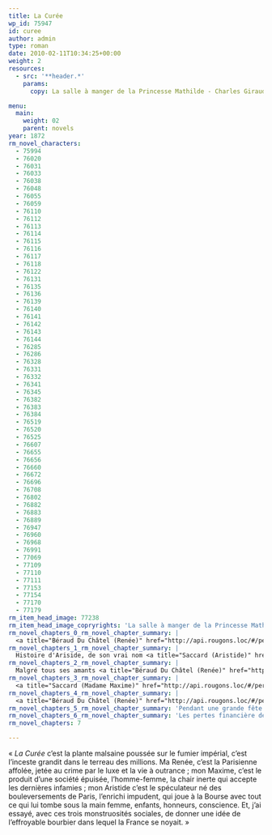 ```yaml
---
title: La Curée
wp_id: 75947
id: curee
author: admin
type: roman
date: 2010-02-11T10:34:25+00:00
weight: 2
resources:
  - src: '**header.*'
    params:
      copy: La salle à manger de la Princesse Mathilde - Charles Giraud

menu:
  main:
    weight: 02
    parent: novels
year: 1872
rm_novel_characters:
  - 75994
  - 76020
  - 76031
  - 76033
  - 76038
  - 76048
  - 76055
  - 76059
  - 76110
  - 76112
  - 76113
  - 76114
  - 76115
  - 76116
  - 76117
  - 76118
  - 76122
  - 76131
  - 76135
  - 76136
  - 76139
  - 76140
  - 76141
  - 76142
  - 76143
  - 76144
  - 76285
  - 76286
  - 76328
  - 76331
  - 76332
  - 76341
  - 76345
  - 76382
  - 76383
  - 76384
  - 76519
  - 76520
  - 76525
  - 76607
  - 76655
  - 76656
  - 76660
  - 76672
  - 76696
  - 76708
  - 76802
  - 76882
  - 76883
  - 76889
  - 76947
  - 76960
  - 76968
  - 76991
  - 77069
  - 77109
  - 77110
  - 77111
  - 77153
  - 77154
  - 77170
  - 77179
rm_item_head_image: 77238
rm_item_head_image_copryrights: 'La salle à manger de la Princesse Mathilde - Charles Giraud'
rm_novel_chapters_0_rm_novel_chapter_summary: |
  <a title="Béraud Du Châtel (Renée)" href="http://api.rougons.loc/#/personnage/beraud-du-chatel-renee/">Renée</a>, la jeune Madame Aristide Saccard se ballade au Bois avec son beau-fils <a title="Saccard (Maxime)" href="http://api.rougons.loc/#/personnage/saccard-maxime/">Maxime</a>. Elle rentre à l'hôtel particulier construit par son <a title="Saccard (Aristide)" href="http://api.rougons.loc/#/personnage/saccard-aristide/">mari</a>, un luxueux bâtiment. Elle a grandi dans un hôtel sombre de l'île Saint-Louis. <a title="Saccard (Aristide)" href="http://api.rougons.loc/#/personnage/saccard-aristide/">Saccard</a> se sert de l'hôtel pour comploter ses opération immobilières. La pièce préféré de Renée est la serre tropicale.
rm_novel_chapters_1_rm_novel_chapter_summary: |
  Histoire d'Ariside, de son vrai nom <a title="Saccard (Aristide)" href="http://api.rougons.loc/#/personnage/saccard-aristide/">Aristide Saccard</a>. Il est veuf d'une première femme avec qui il a eu <a title="Saccard (Clotilde)" href="http://api.rougons.loc/#/personnage/saccard-clotilde/">Clotilde</a> et <a title="Saccard (Madame Maxime)" href="http://api.rougons.loc/#/personnage/saccard-madame-maxime/">Maxime</a>. Sa soeur <a title="Rougon (Sidonie)" href="http://api.rougons.loc/#/personnage/rougon-sidonie/">Sidonie</a> lui a permis d'épouser <a title="Béraud Du Châtel (Renée)" href="http://api.rougons.loc/#/personnage/beraud-du-chatel-renee/">Renée Béraud du Châtel</a>, et avec elle des terrains et beaucoup d'argent. Il peut alors se lancer dans la spéculation immobilière qu'émule les grand travaux de Paris.
rm_novel_chapters_2_rm_novel_chapter_summary: |
  Malgré tous ses amants <a title="Béraud Du Châtel (Renée)" href="http://api.rougons.loc/#/personnage/beraud-du-chatel-renee/">Renée</a> ne sait que faire de son temps, elle s'ennuie. Elle s'entiche alors de <a title="Saccard (Madame Maxime)" href="http://api.rougons.loc/#/personnage/saccard-madame-maxime/">Maxime</a>, que <a title="Saccard (Aristide)" href="http://api.rougons.loc/#/personnage/saccard-aristide/">Saccard</a> a repris sous son toit.
rm_novel_chapters_3_rm_novel_chapter_summary: |
  <a title="Saccard (Madame Maxime)" href="http://api.rougons.loc/#/personnage/saccard-madame-maxime/">Maxime</a> devient l'amant de <a title="Béraud Du Châtel (Renée)" href="http://api.rougons.loc/#/personnage/beraud-du-chatel-renee/">Renée</a>. <a title="Saccard (Aristide)" href="http://api.rougons.loc/#/personnage/saccard-aristide/">Saccard</a>, lui, est confronté a des problèmes financiers.
rm_novel_chapters_4_rm_novel_chapter_summary: |
  <a title="Béraud Du Châtel (Renée)" href="http://api.rougons.loc/#/personnage/beraud-du-chatel-renee/">Renée</a> se trouve des ressemblance avec Phèdre qu'elle voit jouer au théatre. <a title="Saccard (Aristide)" href="http://api.rougons.loc/#/personnage/saccard-aristide/">Saccard</a> compte renflouer ses affaires en soutirant de l'argent à sa femme.
rm_novel_chapters_5_rm_novel_chapter_summary: 'Pendant une grande fête donné à son hôtel et visant à redorer son blason, <a title="Saccard (Aristide)" href="http://api.rougons.loc/#/personnage/saccard-aristide/">Saccard</a> surprend les deux amants incestueux.'
rm_novel_chapters_6_rm_novel_chapter_summary: 'Les pertes financière de <a title="Saccard (Aristide)" href="http://api.rougons.loc/#/personnage/saccard-aristide/">Saccard</a> se multiplient alors que son foyer ses détruit. <a title="Saccard (Madame Maxime)" href="http://api.rougons.loc/#/personnage/saccard-madame-maxime/">Maxime</a> se marie et quitte <a title="Béraud Du Châtel (Renée)" href="http://api.rougons.loc/#/personnage/beraud-du-chatel-renee/">Renée</a>. Elle meurt quelques temps plus tard.'
rm_novel_chapters: 7

---
```

&laquo;&nbsp;_La Curée_ c&rsquo;est la plante malsaine poussée sur le fumier impérial, c&rsquo;est l&rsquo;inceste grandit dans le terreau des millions. Ma Renée, c&rsquo;est la Parisienne affolée, jetée au crime par le luxe et la vie à outrance ; mon Maxime, c&rsquo;est le produit d&rsquo;une société épuisée, l&rsquo;homme-femme, la chair inerte qui accepte les dernières infamies ; mon Aristide c&rsquo;est le spéculateur né des bouleversements de Paris, l&rsquo;enrichi impudent, qui joue à la Bourse avec tout ce qui lui tombe sous la main femme, enfants, honneurs, conscience. Et, j&rsquo;ai essayé, avec ces trois monstruosités sociales, de donner une idée de l&rsquo;effroyable bourbier dans lequel la France se noyait.&nbsp;&raquo;